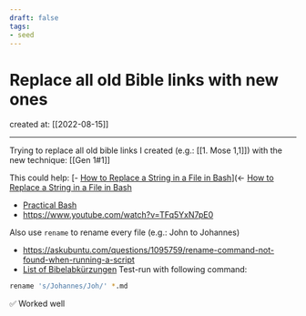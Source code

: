 ```yaml
---
draft: false
tags: 
- seed
---
```


# Replace all old Bible links with new ones

created at: [[2022-08-15]]

---

Trying to replace all old bible links I created (e.g.: [[1. Mose 1,1]]) with the new technique: [[Gen 1#1]]

This could help:
[- [How to Replace a String in a File in Bash](https://linuxhint.com/replace_string_in_file_bash/)](<- [How to Replace a String in a File in Bash](https://linuxhint.com/replace_string_in_file_bash/)

- [Practical Bash](https://www.youtube.com/watch?v=nyoZ8VeMEq0&list=PLShDm2AZYnK1SdG3dufPdCqk08sOahUBP&index=10)
- https://www.youtube.com/watch?v=TFq5YxN7pE0

Also use `rename` to rename every file (e.g.: John to Johannes)

- https://askubuntu.com/questions/1095759/rename-command-not-found-when-running-a-script
- [List of Bibelabkürzungen](https://www.die-bibel.de/bibeln/wissen-zur-bibel/inhalt-und-aufbau-der-bibel/abkuerzungen-der-bibel/)
  Test-run with following command:

```sh
rename 's/Johannes/Joh/' *.md
```

✅ Worked well
